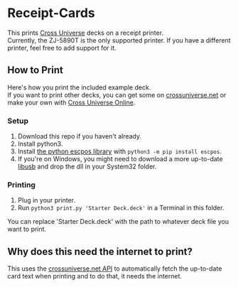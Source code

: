 # Receipt-Cards
This prints [Cross Universe](https://crossuniverse.net/jp) decks on a receipt printer.  
Currently, the ZJ-5890T is the only supported printer. If you have a different printer, feel free to add support for it.

## How to Print
Here's how you print the included example deck.  
If you want to print other decks, you can get some on [crossuniverse.net](https://crossuniverse.net) or make your own with [Cross Universe Online](https://battle.crossuniverse.net/deckMaker/index.html).

### Setup
1. Download this repo if you haven't already.
2. Install python3.
3. Install [the python escpos library](https://github.com/python-escpos/python-escpos) with `python3 -m pip install escpos`.
4. If you're on Windows, you might need to download a more up-to-date [libusb](https://libusb.info/) and drop the dll in your System32 folder.

### Printing
1. Plug in your printer.
2. Run `python3 print.py 'Starter Deck.deck'` in a Terminal in this folder.

You can replace 'Starter Deck.deck' with the path to whatever deck file you want to print.

## Why does this need the internet to print?
This uses the [crossuniverse.net API](https://crossuniverse.net/apiDocs/) to automatically fetch the up-to-date card text when printing and to do that, it needs the internet.